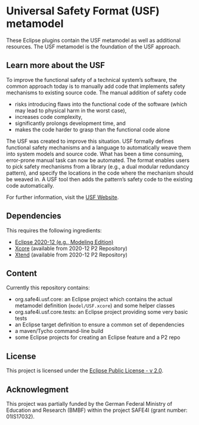 # Universal Safety Format (USF) metamodel

These Eclipse plugins contain the USF metamodel as well as additional resources.
The USF metamodel is the foundation of the USF approach.

## Learn more about the USF

To improve the functional safety of a technical system’s software, the common approach today is to manually add code that implements safety mechanisms to existing source code.
The manual addition of safety code
* risks introducing flaws into the functional code of the software (which may lead to physical harm in the worst case),
* increases code complexity,
* significantly prolongs development time, and
* makes the code harder to grasp than the functional code alone

The USF was created to improve this situation. USF formally defines functional safety mechanisms and a language to automatically weave them into system models and source code.
What has been a time consuming, error-prone manual task can now be automated.
The format enables users to pick safety mechanisms from a library (e.g., a dual modular redundancy pattern), and specify the locations in the code where the mechanism should be weaved in.
A USF tool then adds the pattern’s safety code to the existing code automatically.

For further information, visit the [USF Website](www.universalsafetyformat.org).

## Dependencies

This requires the following ingredients:
*  [Eclipse 2020-12 (e.g., Modeling Edition)](https://www.eclipse.org/downloads/packages/release/2020-12/r/eclipse-modeling-tools)
*  [Xcore](https://wiki.eclipse.org/Xcore) (available from 2020-12 P2 Repository)
*  [Xtend](https://www.eclipse.org/xtend/) (available from 2020-12 P2 Repository)

## Content

Currently this repository contains:
*  org.safe4i.usf.core: an Eclipse project which contains the actual metamodel definition (`model/USF.xcore`) and some helper classes
*  org.safe4i.usf.core.tests: an Eclipse project providing some very basic tests
*  an Eclipse target definition to ensure a common set of dependencies
*  a maven/Tycho command-line build
*  some Eclipse projects for creating an Eclipse feature and a P2 repo

## License

This project is licensed under the [Eclipse Public License - v 2.0](./LICENSE).

## Acknowlegment

This project was partially funded by the German Federal Ministry of Education and Research (BMBF) within the project SAFE4I (grant number: 01IS17032).
